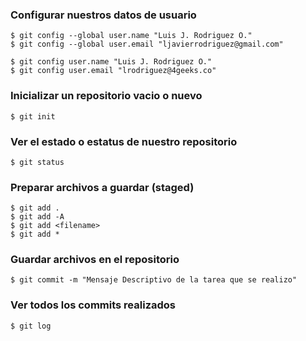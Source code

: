 ### Configurar nuestros datos de usuario

    $ git config --global user.name "Luis J. Rodriguez O."
    $ git config --global user.email "ljavierrodriguez@gmail.com"

    $ git config user.name "Luis J. Rodriguez O."
    $ git config user.email "lrodriguez@4geeks.co"

### Inicializar un repositorio vacio o nuevo 

    $ git init

### Ver el estado o estatus de nuestro repositorio 

    $ git status

### Preparar archivos a guardar (staged)

    $ git add .
    $ git add -A
    $ git add <filename>
    $ git add *

### Guardar archivos en el repositorio 

    $ git commit -m "Mensaje Descriptivo de la tarea que se realizo"

### Ver todos los commits realizados

    $ git log